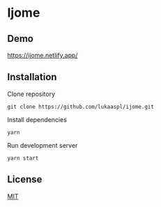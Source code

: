 # Ijome

## Demo

https://ijome.netlify.app/

## Installation

Clone repository

```
git clone https://github.com/lukaaspl/ijome.git
```

Install dependencies

```
yarn
```

Run development server

```
yarn start
```

## License

[MIT](https://choosealicense.com/licenses/mit/)

